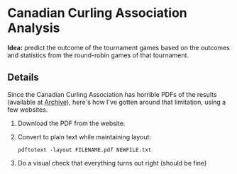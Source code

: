 Canadian Curling Association Analysis
=====================================

**Idea:** predict the outcome of the tournament games based on the outcomes and
statistics from the round-robin games of that tournament.


Details
-------

Since the Canadian Curling Association has horrible PDFs of the results
(available at
[Archive](http://www.curling.ca/championships/archived-statistics/)), here's
how I've gotten around that limitation, using a few websites.

1.  Download the PDF from the website.

1.  Convert to plain text while maintaining layout:
    ```
    pdftotext -layout FILENAME.pdf NEWFILE.txt
    ```

1.  Do a visual check that everything turns out right (should be fine)